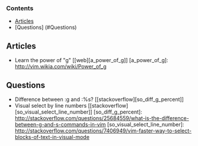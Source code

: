 ### Contents
* [Articles](#articles)
* [Questions] (#Questions)

## Articles
* Learn the power of "g" [[web][a_power_of_g]]
[a_power_of_g]: http://vim.wikia.com/wiki/Power_of_g

## Questions
* Difference between :g and :%s? [[stackoverflow][so_diff_g_percent]]
* Visual select by line numbers [[stackoverflow][so_visual_select_line_number]]
[so_diff_g_percent]: http://stackoverflow.com/questions/25684559/what-is-the-difference-between-g-and-s-commands-in-vim
[so_visual_select_line_number]: http://stackoverflow.com/questions/7406949/vim-faster-way-to-select-blocks-of-text-in-visual-mode
